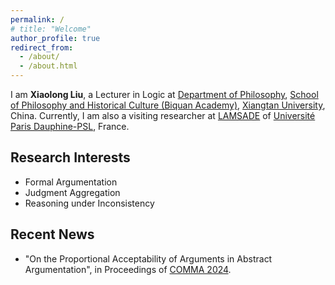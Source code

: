 ```yaml
---
permalink: /
# title: "Welcome"
author_profile: true
redirect_from: 
  - /about/
  - /about.html
---
```


I am **Xiaolong Liu**, a Lecturer in Logic at [Department of Philosophy](https://bqsy.xtu.edu.cn/info/1003/2346.htm), [School of Philosophy and Historical Culture (Biquan Academy)](https://bqsy.xtu.edu.cn/index.htm), [Xiangtan University](https://en.xtu.edu.cn), China. Currently, I am also a visiting researcher at [LAMSADE](https://www.lamsade.dauphine.fr/en/people/detail-cv/profile/xiaolong-liu.html) of [Université Paris Dauphine-PSL](https://dauphine.psl.eu/en/), France.


## Research Interests
<!-- ====== -->
- Formal Argumentation
- Judgment Aggregation
- Reasoning under Inconsistency

## Recent News
<!-- ====== -->
- "On the Proportional Acceptability of Arguments in Abstract Argumentation", in Proceedings of [COMMA 2024](http://comma2024.krportal.org/program.html).
